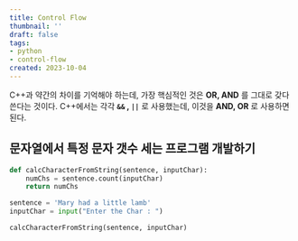 ```yaml
---
title: Control Flow
thumbnail: ''
draft: false
tags:
- python
- control-flow
created: 2023-10-04
---
```


C++과 약간의 차이를 기억해야 하는데, 가장 핵심적인 것은 **OR, AND** 를 그대로 갖다 쓴다는 것이다. C++에서는 각각 **`&&` , `||`** 로 사용했는데, 이것을 **AND, OR** 로 사용하면 된다.

## 문자열에서 특정 문자 갯수 세는 프로그램 개발하기

````python
def calcCharacterFromString(sentence, inputChar):
    numChs = sentence.count(inputChar)
    return numChs

sentence = 'Mary had a little lamb'
inputChar = input("Enter the Char : ")

calcCharacterFromString(sentence, inputChar)
````
